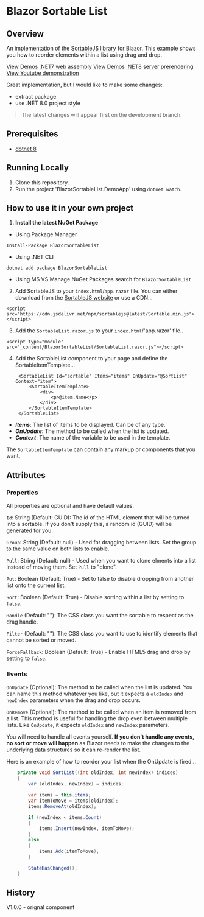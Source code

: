 # Blazor Sortable List
## Overview
An implementation of the [SortableJS library](https://sortablejs.github.io/Sortable/) for Blazor. This example shows you how to reorder elements within a list using drag and drop.

[View Demos .NET7 web assembly](https://mango-flower-090e9130f.4.azurestaticapps.net/)
[View Demos .NET8 server prerendering](https://blazorsortablelistdemoapp2024.azurewebsites.net/)
[View Youtube demonstration](https://www.youtube.com/watch?v=DdsD1j8a-DA)

Great implementation, but I would like to make some changes:
- extract package
- use .NET 8.0 project style

> The latest changes will appear first on the development branch.

## Prerequisites

- [dotnet 8](https://dotnet.microsoft.com/download/dotnet/8.0)

## Running Locally

1. Clone this repository.
1. Run the project 'BlazorSortableList.DemoApp' using `dotnet watch`.

## How to use it in your own project

1. **Install the latest NuGet Package**

 - Using Package Manager
```
Install-Package BlazorSortableList
```

 - Using .NET CLI
```
dotnet add package BlazorSortableList
```

 - Using MS VS Manage NuGet Packages search for `BlazorSortableList`

2. Add SortableJS to your `index.html`/`app.razor` file. You can either download from the [SortableJS website](https://sortablejs.github.io/Sortable/) or use a CDN...

 ```
<script src="https://cdn.jsdelivr.net/npm/sortablejs@latest/Sortable.min.js"></script>
 ```

3. Add the `SortableList.razor.js` to your `index.html`/'app.razor' file..

 ```
<script type="module" src="_content/BlazorSortableList/SortableList.razor.js"></script>
 ```

4. Add the SortableList component to your page and define the SortableItemTemplate...

        <SortableList Id="sortable" Items="items" OnUpdate="@SortList" Context="item">
            <SortableItemTemplate>
                <div>
                    <p>@item.Name</p>
                </div>
            </SortableItemTemplate>
        </SortableList>

 - ***Items***: The list of items to be displayed. Can be of any type.
 - ***OnUpdate***: The method to be called when the list is updated.
 - ***Context***: The name of the variable to be used in the template.

The `SortableItemTemplate` can contain any markup or components that you want.

## Attributes

### Properties

All properties are optional and have default values.

`Id`: String (Default: GUID): The id of the HTML element that will be turned into a sortable. If you don't supply this, a random id (GUID) will be generated for you.

`Group`: String (Default: null) - Used for dragging between lists. Set the group to the same value on both lists to enable.

`Pull`: String (Default: null) - Used when you want to clone elments into a list instead of moving them. Set `Pull` to "clone".

`Put`: Boolean (Default: True) - Set to false to disable dropping from another list onto the current list.

`Sort`: Boolean (Default: True) - Disable sorting within a list by setting to `false`.

`Handle` (Default: ""): The CSS class you want the sortable to respect as the drag handle. 

`Filter` (Default: ""): The CSS class you want to use to identify elements that cannot be sorted or moved.

`ForceFallback`: Boolean (Default: True) - Enable HTML5 drag and drop by setting to `false`.

### Events

`OnUpdate` (Optional): The method to be called when the list is updated. You can name this method whatever you like, but it expects a `oldIndex` and `newIndex` parameters when the drag and drop occurs.

`OnRemove` (Optional): The method to be called when an item is removed from a list. This method is useful for handling the drop even between multiple lists. Like `OnUpdate`, it expects `oldIndex` and `newIndex` parameters.

You will need to handle all events yourself. **If you don't handle any events, no sort or move will happen** as Blazor needs to make the changes to the underlying data structures so it can re-render the list. 

Here is an example of how to reorder your list when the OnUpdate is fired...

```csharp
    private void SortList((int oldIndex, int newIndex) indices)
    {
        var (oldIndex, newIndex) = indices;

        var items = this.items;
        var itemToMove = items[oldIndex];
        items.RemoveAt(oldIndex);

        if (newIndex < items.Count)
        {
            items.Insert(newIndex, itemToMove);
        }
        else
        {
            items.Add(itemToMove);
        }

        StateHasChanged();
    }
```

## History
V1.0.0 - orignal component